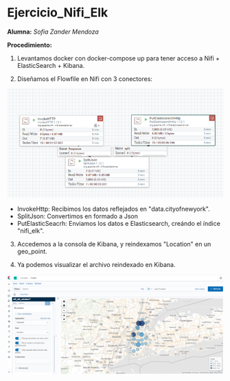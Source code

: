 # Ejercicio_Nifi_Elk

 __Alumna:__ *Sofia Zander Mendoza*

__Procedimiento:__

1. Levantamos docker con docker-compose up para tener acceso a Nifi + ElasticSearch + Kibana.  

2. Diseñamos el Flowfile en Nifi con 3 conectores:

![nfi flowfile](https://github.com/sozanmen/ejercicio_nifi_elk/blob/main/images/1_FlowFile_Nifi.png)

  - InvokeHttp: Recibimos los datos reflejados en "data.cityofnewyork".
  - SplitJson: Convertimos en formado a Json
  - PutElasticSeacrh: Enviamos los datos e Elasticsearch, creándo el índice "nifi_elk". 

3. Accedemos a la consola de Kibana, y reindexamos "Location" en un geo_point.

5. Ya podemos visualizar el archivo reindexado en Kibana.  

![mapa](https://github.com/sozanmen/ejercicio_nifi_elk/blob/main/images/8_Kibana_Map.png)
